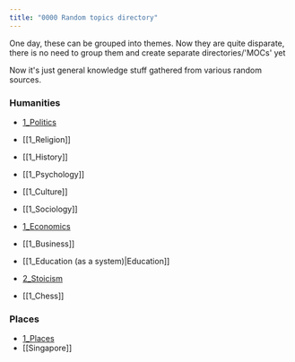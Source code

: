 ```yaml
---
title: "0000 Random topics directory"
---
```

One day, these can be grouped into themes. Now they are quite disparate, there is no need to group them and create separate directories/'MOCs' yet

Now it's just general knowledge stuff gathered from various random sources.

### Humanities
- [1_Politics](notes/1_Politics.md)
- [[1_Religion]]
- [[1_History]]
- [[1_Psychology]]
- [[1_Culture]]
- [[1_Sociology]]

- [1_Economics](notes/1_Economics.md)
- [[1_Business]]
- [[1_Education (as a system)|Education]]
- [2_Stoicism](notes/2_Stoicism.md)
- [[1_Chess]]
### Places
- [1_Places](notes/1_Places.md)
- [[Singapore]]